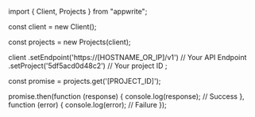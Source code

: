 import { Client, Projects } from "appwrite";

const client = new Client();

const projects = new Projects(client);

client
    .setEndpoint('https://[HOSTNAME_OR_IP]/v1') // Your API Endpoint
    .setProject('5df5acd0d48c2') // Your project ID
;

const promise = projects.get('[PROJECT_ID]');

promise.then(function (response) {
    console.log(response); // Success
}, function (error) {
    console.log(error); // Failure
});